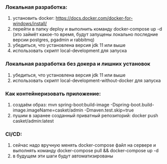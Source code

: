 ### Локальная разработка:
1) установить docker: https://docs.docker.com/docker-for-windows/install/
2) перейти в папку deploy и выполнить команду docker-compose up -d (это займёт какое-то время, 
   будут запущены локально последние версии postgres, pgadmin и rabbitmq)
3) убедиться, что установлена версия jdk 11 или выше
4) использовать скрипт local-development для запуска

### Локальная разработка без докера и лишних установок
1) убедиться, что установлена версия jdk 11 или выше
2) использовать скрипт local-development-without-docker для запуска

### Как контейнеризовать приложение:
1) создаём образ: mvn spring-boot:build-image -Dspring-boot.build-image.imageName=casket/admin -Dmaven.test.skip=true
2) пушим в заранее созданный приватный репозиторий: docker push casket/admin:latest

### CI/CD:
1) сейчас надо вручную менять docker-compose файл на сервере и выполнять команду docker-compose pull && docker-compose up -d
2) в будущем эти шаги будут автоматизированы
